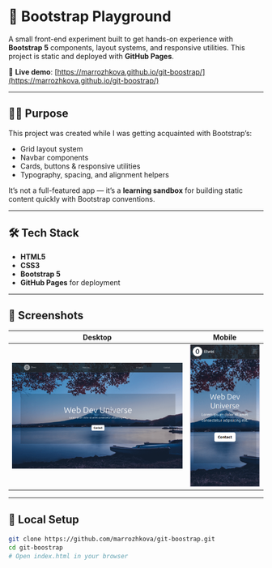 # 🚀 Bootstrap Playground

A small front-end experiment built to get hands-on experience with **Bootstrap 5** components, layout systems, and responsive utilities. This project is static and deployed with **GitHub Pages**.

🔗 **Live demo**: [https://marrozhkova.github.io/git-boostrap/](https://marrozhkova.github.io/git-boostrap/)

---

## 🧑‍🎓 Purpose

This project was created while I was getting acquainted with Bootstrap’s:

- Grid layout system
- Navbar components
- Cards, buttons & responsive utilities
- Typography, spacing, and alignment helpers

It’s not a full-featured app — it’s a **learning sandbox** for building static content quickly with Bootstrap conventions.

---

## 🛠️ Tech Stack

- **HTML5**
- **CSS3**
- **Bootstrap 5**
- **GitHub Pages** for deployment

---

## 📸 Screenshots

| Desktop | Mobile |
|---------|--------|
| ![Desktop Screenshot](./B-desktop.png) | ![Mobile Screenshot](./B-mobile.png) |

---

## 🚀 Local Setup

```bash
git clone https://github.com/marrozhkova/git-boostrap.git
cd git-boostrap
# Open index.html in your browser
